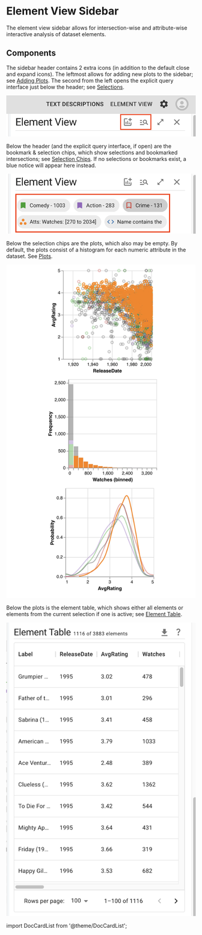 # Element View Sidebar

The element view sidebar allows for intersection-wise and attribute-wise interactive analysis of dataset elements.

## Components

The sidebar header contains 2 extra icons (in addition to the default close and expand icons). 
The leftmost allows for adding new plots to the sidebar; see [Adding Plots](./plots/add-plot.md). 
The second from the left opens the explicit query interface just below the header; see [Selections](./selections/index.md).

![Header Icons](./img/index/extra-icons.png)

Below the header (and the explicit query interface, if open) are the bookmark & selection chips, which show selections and bookmarked intersections; see [Selection Chips](./selections/index.md#selection-chips).
If no selections or bookmarks exist, a blue notice will appear here instead.

![Selection Chips](./img/index/selection-chips.png)

Below the selection chips are the plots, which also may be empty. By default, the plots consist of a histogram for each numeric attribute in the dataset. See [Plots](./plots/index.md).

![Plots](./img/index/plots.png)

Below the plots is the element table, which shows either all elements or elements from the current selection if one is active; see [Element Table](./element-table.md).

![Element Table](./img/index/element-table.png)

import DocCardList from '@theme/DocCardList';

<DocCardList />
